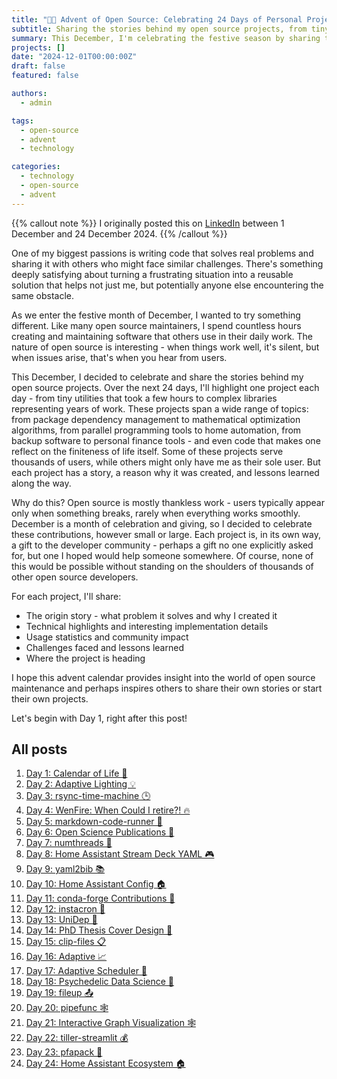 ```yaml
---
title: "🎄🎁 Advent of Open Source: Celebrating 24 Days of Personal Projects"
subtitle: Sharing the stories behind my open source projects, from tiny utilities to complex libraries.
summary: This December, I'm celebrating the festive season by sharing the stories behind 24 of my open source projects.
projects: []
date: "2024-12-01T00:00:00Z"
draft: false
featured: false

authors:
  - admin

tags:
  - open-source
  - advent
  - technology

categories:
  - technology
  - open-source
  - advent
---
```


{{% callout note %}}
I originally posted this on [LinkedIn](https://www.linkedin.com/posts/basnijholt_advent-of-open-source-celebrating-24-activity-7269075513002909697-UrHE?utm_source=share&utm_medium=member_desktop) between 1 December and 24 December 2024.
{{% /callout %}}

One of my biggest passions is writing code that solves real problems and sharing it with others who might face similar challenges.
There's something deeply satisfying about turning a frustrating situation into a reusable solution that helps not just me, but potentially anyone else encountering the same obstacle.

As we enter the festive month of December, I wanted to try something different.
Like many open source maintainers, I spend countless hours creating and maintaining software that others use in their daily work.
The nature of open source is interesting - when things work well, it's silent, but when issues arise, that's when you hear from users.

This December, I decided to celebrate and share the stories behind my open source projects.
Over the next 24 days, I'll highlight one project each day - from tiny utilities that took a few hours to complex libraries representing years of work.
These projects span a wide range of topics: from package dependency management to mathematical optimization algorithms, from parallel programming tools to home automation, from backup software to personal finance tools - and even code that makes one reflect on the finiteness of life itself.
Some of these projects serve thousands of users, while others might only have me as their sole user.
But each project has a story, a reason why it was created, and lessons learned along the way.

Why do this?
Open source is mostly thankless work - users typically appear only when something breaks, rarely when everything works smoothly.
December is a month of celebration and giving, so I decided to celebrate these contributions, however small or large.
Each project is, in its own way, a gift to the developer community - perhaps a gift no one explicitly asked for, but one I hoped would help someone somewhere.
Of course, none of this would be possible without standing on the shoulders of thousands of other open source developers.

For each project, I'll share:

- The origin story - what problem it solves and why I created it
- Technical highlights and interesting implementation details
- Usage statistics and community impact
- Challenges faced and lessons learned
- Where the project is heading

I hope this advent calendar provides insight into the world of open source maintenance and perhaps inspires others to share their own stories or start their own projects.

Let's begin with Day 1, right after this post!

## All posts

1. [Day 1: Calendar of Life 📅](01-calendar-of-life)
2. [Day 2: Adaptive Lighting 💡](02-adaptive-lighting)
3. [Day 3: rsync-time-machine 🕒](03-rsync-time-machine)
4. [Day 4: WenFire: When Could I retire?! 🔥](04-wenfire)
5. [Day 5: markdown-code-runner 📝](05-markdown-code-runner)
6. [Day 6: Open Science Publications 🔬](06-open-science-publications)
7. [Day 7: numthreads 🧵](07-numthreads)
8. [Day 8: Home Assistant Stream Deck YAML 🎮](08-home-assistant-stream-deck-yaml)
9. [Day 9: yaml2bib 📚](09-yaml2bib)
10. [Day 10: Home Assistant Config 🏠](10-home-assistant-config)
11. [Day 11: conda-forge Contributions 🐍](11-conda-forge-contributions)
12. [Day 12: instacron 📸](12-instacron)
13. [Day 13: UniDep 🧬](13-unidep)
14. [Day 14: PhD Thesis Cover Design 🎨](14-phd-thesis-cover-design)
15. [Day 15: clip-files 📋](15-clip-files)
16. [Day 16: Adaptive 📈](16-adaptive)
17. [Day 17: Adaptive Scheduler 🚀](17-adaptive-scheduler)
18. [Day 18: Psychedelic Data Science 🍄](18-psychedelic-data-science)
19. [Day 19: fileup 📤](19-fileup)
20. [Day 20: pipefunc 🕸️](20-pipefunc)
21. [Day 21: Interactive Graph Visualization 🕸️](21-interactive-graph-visualization)
22. [Day 22: tiller-streamlit 💰](22-tiller-streamlit)
23. [Day 23: pfapack 🔢](23-pfapack)
24. [Day 24: Home Assistant Ecosystem 🏠](24-home-assistant-ecosystem)
